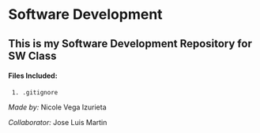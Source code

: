 # Software Development

## This is my Software Development Repository for SW Class

#### Files Included:
     1. .gitignore
_Made by:_ Nicole Vega Izurieta

_Collaborator:_ Jose Luis Martin 

